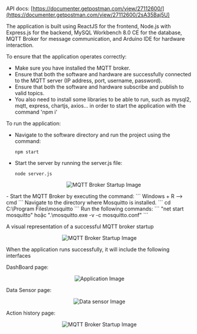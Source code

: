 API docs: [https://documenter.getpostman.com/view/27112600/](https://documenter.getpostman.com/view/27112600/2sA35Baj5U)

The application is built using ReactJS for the frontend, Node.js with Express.js for the backend, MySQL Workbench 8.0 CE for the database, MQTT Broker for message communication, and Arduino IDE for hardware interaction.

To ensure that the application operates correctly:
- Make sure you have installed the MQTT broker.
- Ensure that both the software and hardware are successfully connected to the MQTT server (IP address, port, username, password).
- Ensure that both the software and hardware subscribe and publish to valid topics.
- You also need to install some libraries to be able to run, such as mysql2, mqtt, express, chartjs, axios... in order to start the application with the command 'npm i'

To run the application:
- Navigate to the software directory and run the project using the command:
  ```
  npm start
  ```
- Start the server by running the server.js file:
  ```
  node server.js
  ```
  <p align="center">
  <img src="https://github.com/vantuan0128/IoT-SmartHome/assets/121681379/448115c3-418e-4601-8d42-c04c124fb795" alt="MQTT Broker Startup Image">
</p>
- Start the MQTT Broker by executing the command:
  ```
  Windows + R --> cmd
  ```
  Navigate to the directory where Mosquitto is installed.
  ```
  cd C:\Program Files\mosquitto
  ```
  Run the following commands:
  ```
  "net start mosquitto" hoặc ".\mosquitto.exe -v -c mosquitto.conf"
  ```

A visual representation of a successful MQTT broker startup
<p align="center">
  <img src="https://github.com/vantuan0128/IoT-SmartHome/assets/121681379/d78f932c-2733-4e7a-be9f-609b748c6104" alt="MQTT Broker Startup Image">
</p>

When the application runs successfully, it will include the following interfaces

DashBoard page:

<p align="center">
  <img src="https://github.com/vantuan0128/IoT-SmartHome/assets/121681379/5da6784a-dcac-4b90-aeb6-9bd58e8920c4" alt="Application Image">
</p>

Data Sensor page:

<p align="center">
  <img src="https://github.com/vantuan0128/IoT-SmartHome/assets/121681379/b53fcdb2-cf40-410f-8974-a85bc4cf2ff8" alt="Data sensor Image">
</p>

Action history page:

<p align="center">
  <img src="https://github.com/vantuan0128/IoT-SmartHome/assets/121681379/7cb5e3d8-0212-4cb4-8feb-ea55dffb6b89" alt="MQTT Broker Startup Image">
</p>




